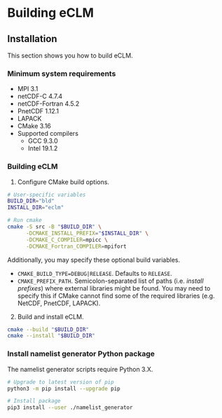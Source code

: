 # Building eCLM

## Installation

This section shows you how to build eCLM.

### Minimum system requirements

* MPI 3.1
* netCDF-C 4.7.4
* netCDF-Fortran 4.5.2
* PnetCDF 1.12.1
* LAPACK
* CMake 3.16
* Supported compilers
  - GCC 9.3.0
  - Intel 19.1.2

### Building eCLM

1. Configure CMake build options.

```sh
# User-specific variables
BUILD_DIR="bld"
INSTALL_DIR="eclm"

# Run cmake
cmake -S src -B "$BUILD_DIR" \
      -DCMAKE_INSTALL_PREFIX="$INSTALL_DIR" \
      -DCMAKE_C_COMPILER=mpicc \
      -DCMAKE_Fortran_COMPILER=mpifort
```

Additionally, you may specify these optional build variables.

* `CMAKE_BUILD_TYPE=DEBUG|RELEASE`. Defaults to `RELEASE`.
* `CMAKE_PREFIX_PATH`. Semicolon-separated list of paths (i.e. *install prefixes*) where external libraries might be found. You may need to specify this if CMake cannot find some of the required libraries (e.g. NetCDF, PnetCDF, LAPACK).

2. Build and install eCLM.

```sh
cmake --build "$BUILD_DIR"
cmake --install "$BUILD_DIR"
```

### Install namelist generator Python package

The namelist generator scripts require Python 3.X.

```sh
# Upgrade to latest version of pip
python3 -m pip install --upgrade pip

# Install package
pip3 install --user ./namelist_generator
```
